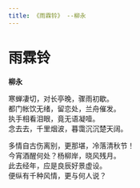 ```yaml
---
title: 《雨霖铃》 --柳永
---
```

# 雨霖铃

**柳永**

寒蝉凄切，对长亭晚，骤雨初歇。  
都门帐饮无绪，留恋处，兰舟催发。  
执手相看泪眼，竟无语凝噎。  
念去去，千里烟波，暮霭沉沉楚天阔。

多情自古伤离别，更那堪，冷落清秋节！  
今宵酒醒何处？杨柳岸，晓风残月。  
此去经年，应是良辰好景虚设。  
便纵有千种风情，更与何人说？
